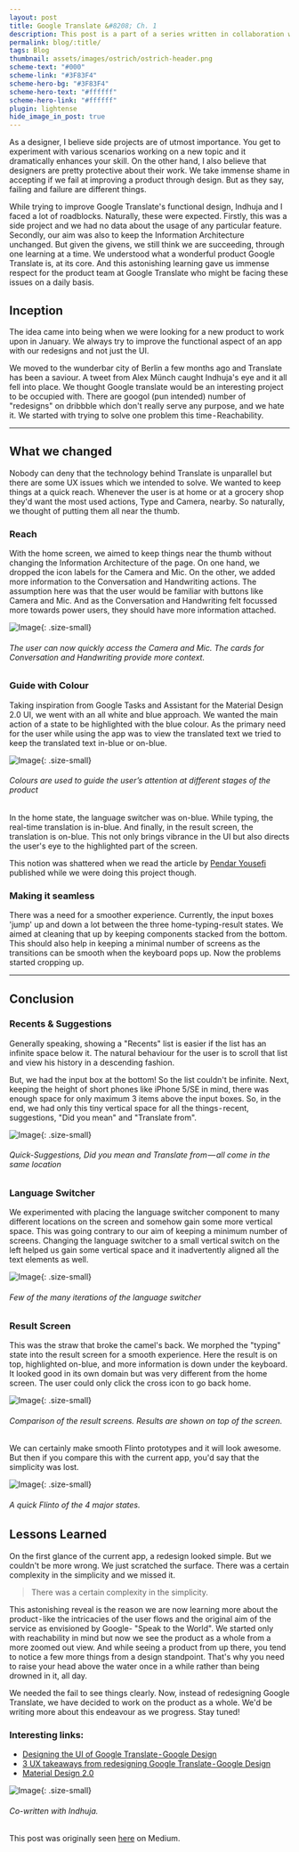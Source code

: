```yaml
---
layout: post
title: Google Translate &#8208; Ch. 1
description: This post is a part of a series written in collaboration with Indhuja. We are trying to redesign Google Translate from the ground up.
permalink: blog/:title/
tags: Blog
thumbnail: assets/images/ostrich/ostrich-header.png
scheme-text: "#000"
scheme-link: "#3F83F4"
scheme-hero-bg: "#3F83F4"
scheme-hero-text: "#ffffff"
scheme-hero-link: "#ffffff"
plugin: lightense
hide_image_in_post: true
---
```


As a designer, I believe side projects are of utmost importance. You get to experiment with various scenarios working on a new topic and it dramatically enhances your skill. On the other hand, I also believe that designers are pretty protective about their work. We take immense shame in accepting if we fail at improving a product through design. But as they say, failing and failure are different things.

While trying to improve Google Translate's functional design, Indhuja and I faced a lot of roadblocks. Naturally, these were expected. Firstly, this was a side project and we had no data about the usage of any particular feature. Secondly, our aim was also to keep the Information Architecture unchanged. But given the givens, we still think we are succeeding, through one learning at a time. We understood what a wonderful product Google Translate is, at its core. And this astonishing learning gave us immense respect for the product team at Google Translate who might be facing these issues on a daily basis.

## Inception

The idea came into being when we were looking for a new product to work upon in January. We always try to improve the functional aspect of an app with our redesigns and not just the UI.

We moved to the wunderbar city of Berlin a few months ago and Translate has been a saviour. A tweet from Alex Münch caught Indhuja's eye and it all fell into place. We thought Google translate would be an interesting project to be occupied with. There are googol (pun intended) number of "redesigns" on dribbble which don't really serve any purpose, and we hate it. We started with trying to solve one problem this time - Reachability.

---

## What we changed

Nobody can deny that the technology behind Translate is unparallel but there are some UX issues which we intended to solve. We wanted to keep things at a quick reach. Whenever the user is at home or at a grocery shop they'd want the most used actions, Type and Camera, nearby. So naturally, we thought of putting them all near the thumb.

### Reach

With the home screen, we aimed to keep things near the thumb without changing the Information Architecture of the page. On one hand, we dropped the icon labels for the Camera and Mic. On the other, we added more information to the Conversation and Handwriting actions. The assumption here was that the user would be familiar with buttons like Camera and Mic. And as the Conversation and Handwriting felt focussed more towards power users, they should have more information attached.

![Image](/assets/images/translate-ch-1/home.png){: .size-small}
###### The user can now quickly access the Camera and Mic. The cards for Conversation and Handwriting provide more context.



### Guide with Colour

Taking inspiration from Google Tasks and Assistant for the Material Design 2.0 UI, we went with an all white and blue approach. We wanted the main action of a state to be highlighted with the blue colour. As the primary need for the user while using the app was to view the translated text we tried to keep the translated text in-blue or on-blue.

![Image](/assets/images/translate-ch-1/home-typing-result.png){: .size-small}
###### Colours are used to guide the user’s attention at different stages of the product


In the home state, the language switcher was on-blue. While typing, the real-time translation is in-blue. And finally, in the result screen, the translation is on-blue. This not only brings vibrance in the UI but also directs the user's eye to the highlighted part of the screen.

This notion was shattered when we read the article by [Pendar Yousefi](https://medium.com/@pendar) published while we were doing this project though.


### Making it seamless

There was a need for a smoother experience. Currently, the input boxes 'jump' up and down a lot between the three home-typing-result states. We aimed at cleaning that up by keeping components stacked from the bottom. This should also help in keeping a minimal number of screens as the transitions can be smooth when the keyboard pops up.
Now the problems started cropping up.

---

## Conclusion

### Recents & Suggestions

Generally speaking, showing a "Recents" list is easier if the list has an infinite space below it. The natural behaviour for the user is to scroll that list and view his history in a descending fashion.

But, we had the input box at the bottom! So the list couldn't be infinite. Next, keeping the height of short phones like iPhone 5/SE in mind, there was enough space for only maximum 3 items above the input boxes. So, in the end, we had only this tiny vertical space for all the things - recent, suggestions, "Did you mean" and "Translate from".

![Image](/assets/images/translate-ch-1/sugg-did-from.png){: .size-small}
###### Quick-Suggestions, Did you mean and Translate from — all come in the same location


### Language Switcher

We experimented with placing the language switcher component to many different locations on the screen and somehow gain some more vertical space. This was going contrary to our aim of keeping a minimum number of screens. Changing the language switcher to a small vertical switch on the left helped us gain some vertical space and it inadvertently aligned all the text elements as well.


![Image](/assets/images/translate-ch-1/switcher.png){: .size-small}
###### Few of the many iterations of the language switcher


### Result Screen

This was the straw that broke the camel's back. We morphed the "typing" state into the result screen for a smooth experience. Here the result is on top, highlighted on-blue, and more information is down under the keyboard. It looked good in its own domain but was very different from the home screen. The user could only click the cross icon to go back home.


![Image](/assets/images/translate-ch-1/result.png){: .size-small}
###### Comparison of the result screens. Results are shown on top of the screen.


We can certainly make smooth Flinto prototypes and it will look awesome. But then if you compare this with the current app, you'd say that the simplicity was lost.


![Image](/assets/images/translate-ch-1/flow.gif){: .size-small}
###### A quick Flinto of the 4 major states.



## Lessons Learned

On the first glance of the current app, a redesign looked simple. But we couldn't be more wrong. We just scratched the surface. There was a certain complexity in the simplicity and we missed it.

> There was a certain complexity in the simplicity.

This astonishing reveal is the reason we are now learning more about the product - like the intricacies of the user flows and the original aim of the service as envisioned by Google- "Speak to the World".
We started only with reachability in mind but now we see the product as a whole from a more zoomed out view. And while seeing a product from up there, you tend to notice a few more things from a design standpoint. That's why you need to raise your head above the water once in a while rather than being drowned in it, all day.

We needed the fail to see things clearly. Now, instead of redesigning Google Translate, we have decided to work on the product as a whole.
We'd be writing more about this endeavour as we progress. Stay tuned!

### Interesting links:


* [Designing the UI of Google Translate - Google Design](https://medium.com/google-design/a-fish-in-your-ear-134deed70268)
* [3 UX takeaways from redesigning Google Translate - Google Design](https://medium.com/google-design/3-ux-takeaways-from-redesigning-google-translate-3184038f43bf)
* [Material Design 2.0](https://material.io/design/components/)


![Image](/assets/images/translate-ch-1/credits.png){: .size-small}
###### Co-written with Indhuja.

This post was originally seen [here](https://uxdesign.cc/how-we-succeeded-by-failing-to-redesign-google-translate-e9177e0e146e) on Medium.
